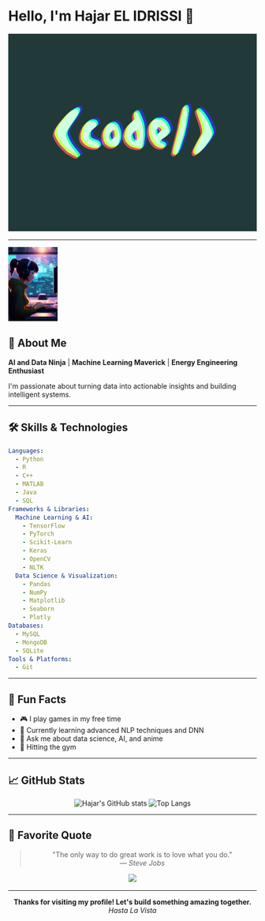 


# Hello, I'm Hajar EL IDRISSI 👋

<img src="https://github.com/itachiCpp/itachiCpp/raw/main/images/code.gif" alt="CODE" width="1000" height="400"/>

---

<img src="https://github.com/itachiCpp/itachiCpp/raw/main/images/hilo.webp" alt="Header Image" width="100"/>

## 📝 About Me
**AI and Data Ninja** | **Machine Learning Maverick** | **Energy Engineering Enthusiast**

I'm passionate about turning data into actionable insights and building intelligent systems.

---

## 🛠️ Skills & Technologies
```yaml
Languages:
  - Python
  - R
  - C++
  - MATLAB
  - Java
  - SQL
Frameworks & Libraries:
  Machine Learning & AI:
    - TensorFlow
    - PyTorch
    - Scikit-Learn
    - Keras
    - OpenCV
    - NLTK
  Data Science & Visualization:
    - Pandas
    - NumPy
    - Matplotlib
    - Seaborn
    - Plotly
Databases:
  - MySQL
  - MongoDB
  - SQLite
Tools & Platforms:
  - Git
```

---

## 🎨 Fun Facts
- 🎮 I play games in my free time 
- 🌱 Currently learning advanced NLP techniques and DNN
- 💬 Ask me about data science, AI, and anime
- 💪 Hitting the gym 

---

## 📈 GitHub Stats
<div align="center">
  <img src="https://github-readme-stats.vercel.app/api?username=itachiCpp&show_icons=true&theme=radical" alt="Hajar's GitHub stats" />
  <img src="https://github-readme-stats.vercel.app/api/top-langs/?username=itachiCpp&layout=compact&theme=radical" alt="Top Langs" />
</div>

---

## 💭 Favorite Quote
<div align="center">
  <blockquote>
    "The only way to do great work is to love what you do."
    <br>
    <cite>— Steve Jobs</cite>
  </blockquote>
  <img src="https://media.giphy.com/media/3oEjI1erPMTMBFmNHi/giphy.gif" width="50" />
</div>

---

<div align="center">
  <strong>Thanks for visiting my profile! Let's build something amazing together.</strong>
  <br>
  <em>Hasta La Vista</em>
</div>




      

